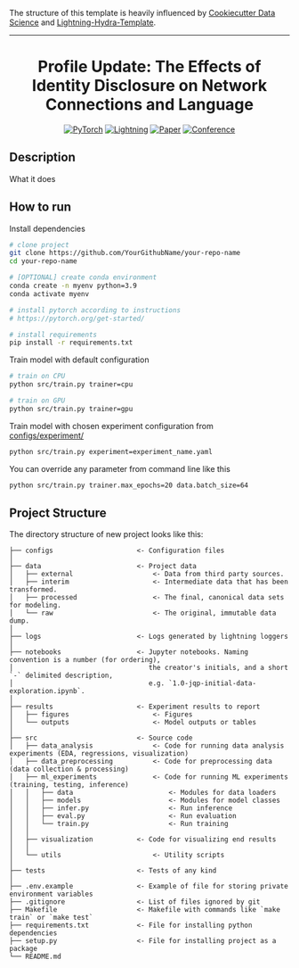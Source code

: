 The structure of this template is heavily influenced by [Cookiecutter Data Science](https://github.com/drivendata/cookiecutter-data-science) and [Lightning-Hydra-Template](https://github.com/ashleve/lightning-hydra-template).
______________________________________________________________________
<div align="center">

# Profile Update: The Effects of Identity Disclosure on Network Connections and Language

<a href="https://pytorch.org/get-started/locally/"><img alt="PyTorch" src="https://img.shields.io/badge/PyTorch-ee4c2c?logo=pytorch&logoColor=white"></a>
<a href="https://pytorchlightning.ai/"><img alt="Lightning" src="https://img.shields.io/badge/-Lightning-792ee5?logo=pytorchlightning&logoColor=white"></a>
[![Paper](http://img.shields.io/badge/paper-arxiv.1001.2234-B31B1B.svg)](https://www.nature.com/articles/nature14539)
[![Conference](http://img.shields.io/badge/AnyConference-year-4b44ce.svg)](https://papers.nips.cc/paper/2020)

</div>

## Description

What it does

## How to run

Install dependencies

```bash
# clone project
git clone https://github.com/YourGithubName/your-repo-name
cd your-repo-name

# [OPTIONAL] create conda environment
conda create -n myenv python=3.9
conda activate myenv

# install pytorch according to instructions
# https://pytorch.org/get-started/

# install requirements
pip install -r requirements.txt
```

Train model with default configuration

```bash
# train on CPU
python src/train.py trainer=cpu

# train on GPU
python src/train.py trainer=gpu
```

Train model with chosen experiment configuration from [configs/experiment/](configs/experiment/)

```bash
python src/train.py experiment=experiment_name.yaml
```

You can override any parameter from command line like this

```bash
python src/train.py trainer.max_epochs=20 data.batch_size=64
```

## Project Structure

The directory structure of new project looks like this:

```                                
├── configs                     <- Configuration files
│
├── data                        <- Project data
│   ├── external                    <- Data from third party sources.
│   ├── interim                     <- Intermediate data that has been transformed.
│   ├── processed                   <- The final, canonical data sets for modeling.
│   └── raw                         <- The original, immutable data dump.
│
├── logs                        <- Logs generated by lightning loggers
│
├── notebooks                   <- Jupyter notebooks. Naming convention is a number (for ordering),
│                                  the creator's initials, and a short `-` delimited description,
│                                  e.g. `1.0-jqp-initial-data-exploration.ipynb`.
│
├── results                     <- Experiment results to report
│   ├── figures                     <- Figures
│   └── outputs                     <- Model outputs or tables
│
├── src                         <- Source code
│   ├── data_analysis               <- Code for running data analysis experiments (EDA, regressions, visualization)
│   ├── data_preprocessing          <- Code for preprocessing data (data collection & processing)
│   ├── ml_experiments              <- Code for running ML experiments (training, testing, inference)
│   │   ├── data                        <- Modules for data loaders
│   │   ├── models                      <- Modules for model classes
│   │   ├── infer.py                    <- Run inference
│   │   ├── eval.py                     <- Run evaluation
│   │   └── train.py                    <- Run training
│   │
│   ├── visualization           <- Code for visualizing end results
│   │
│   └── utils                       <- Utility scripts
│                                
├── tests                       <- Tests of any kind
│
├── .env.example                <- Example of file for storing private environment variables
├── .gitignore                  <- List of files ignored by git
├── Makefile                    <- Makefile with commands like `make train` or `make test`
├── requirements.txt            <- File for installing python dependencies
├── setup.py                    <- File for installing project as a package
└── README.md
```

<br>
